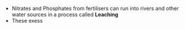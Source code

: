 - Nitrates and Phosphates from fertilisers can run into rivers and other water sources in a process called **Leaching**
- These exess 